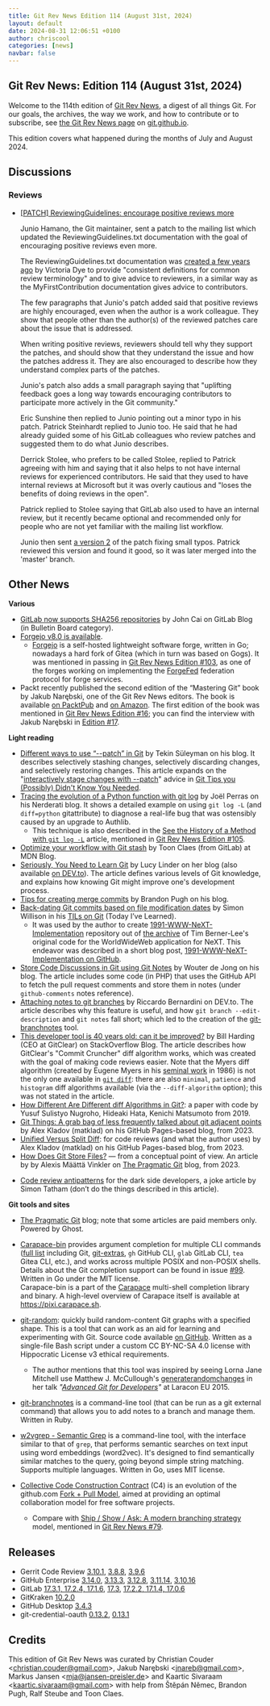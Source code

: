 ```yaml
---
title: Git Rev News Edition 114 (August 31st, 2024)
layout: default
date: 2024-08-31 12:06:51 +0100
author: chriscool
categories: [news]
navbar: false
---
```


## Git Rev News: Edition 114 (August 31st, 2024)

Welcome to the 114th edition of [Git Rev News](https://git.github.io/rev_news/rev_news/),
a digest of all things Git. For our goals, the archives, the way we work, and how to contribute or to
subscribe, see [the Git Rev News page](https://git.github.io/rev_news/rev_news/) on [git.github.io](http://git.github.io).

This edition covers what happened during the months of July and August 2024.

## Discussions

<!---
### General
-->

### Reviews

* [[PATCH] ReviewingGuidelines: encourage positive reviews more](https://lore.kernel.org/git/xmqqsevysdaa.fsf@gitster.g/)

  Junio Hamano, the Git maintainer, sent a patch to the mailing list
  which updated the ReviewingGuidelines.txt documentation with the
  goal of encouraging positive reviews even more.

  The ReviewingGuidelines.txt documentation was
  [created a few years ago](https://lore.kernel.org/git/pull.1348.v2.git.1663614767058.gitgitgadget@gmail.com/)
  by Victoria Dye to provide "consistent definitions for common
  review terminology" and to give advice to reviewers, in a similar
  way as the MyFirstContribution documentation gives advice to
  contributors.

  The few paragraphs that Junio's patch added said that positive
  reviews are highly encouraged, even when the author is a work
  colleague. They show that people other than the author(s) of the
  reviewed patches care about the issue that is addressed.

  When writing positive reviews, reviewers should tell why they
  support the patches, and should show that they understand the issue
  and how the patches address it. They are also encouraged to describe
  how they understand complex parts of the patches.

  Junio's patch also adds a small paragraph saying that "uplifting
  feedback goes a long way towards encouraging contributors to
  participate more actively in the Git community."

  Eric Sunshine then replied to Junio pointing out a minor typo in his
  patch. Patrick Steinhardt replied to Junio too. He said that he had
  already guided some of his GitLab colleagues who review patches
  and suggested them to do what Junio describes.

  Derrick Stolee, who prefers to be called Stolee, replied to Patrick
  agreeing with him and saying that it also helps to not have internal
  reviews for experienced contributors. He said that they used to have
  internal reviews at Microsoft but it was overly cautious and "loses
  the benefits of doing reviews in the open".

  Patrick replied to Stolee saying that GitLab also used to have an
  internal review, but it recently became optional and recommended
  only for people who are not yet familiar with the mailing list
  workflow.

  Junio then sent
  [a version 2](https://lore.kernel.org/git/xmqqle1pjwtt.fsf@gitster.g/)
  of the patch fixing small typos. Patrick reviewed this version
  and found it good, so it was later merged into the 'master' branch.

<!---
### Support
-->

<!---
## Developer Spotlight:
-->

## Other News

__Various__
+ [GitLab now supports SHA256 repositories](https://about.gitlab.com/blog/2024/08/19/gitlab-now-supports-sha256-repositories/)
  by John Cai on GitLab Blog (in Bulletin Board category).
+ [Forgejo v8.0 is available](https://forgejo.org/2024-07-release-v8-0/).
    + [Forgejo](https://forgejo.org/) is a self-hosted lightweight software forge,
      written in Go; nowadays a hard fork of Gitea (which in turn was based on Gogs).
      It was mentioned in passing in [Git Rev News Edition #103](https://git.github.io/rev_news/2023/09/30/edition-103/),
      as one of the forges working on implementing the [ForgeFed](https://forgefed.org/)
      federation protocol for forge services.
+ Packt recently published the second edition of the “Mastering Git” book
  by Jakub Narębski, one of the Git Rev News editors.
  The book is available [on PacktPub](https://www.packtpub.com/en-us/product/mastering-git-9781835086070)
  and [on Amazon](https://www.amazon.com/Mastering-Git-expert-level-proficiency-distributed-ebook/dp/B0D98BR1T7).
  The first edition of the book was mentioned in [Git Rev News Edition #16](https://git.github.io/rev_news/2016/06/15/edition-16/);
  you can find the interview with Jakub Narębski in [Edition #17](https://git.github.io/rev_news/2016/07/20/edition-17/).

__Light reading__
+ [Different ways to use “--patch” in Git](https://tekin.co.uk/2024/08/the-many-uses-for-git-patch)
  by Tekin Süleyman on his blog.  It describes selectively stashing changes,
  selectively discarding changes, and selectively restoring changes.
  This article expands on the
  "[interactively stage changes with --patch](https://tekin.co.uk/2017/03/git-tips-you-possibly-did-not-know-you-needed#3-interactively-stage-changes-with---patch)" advice
  in [Git Tips you (Possibly) Didn't Know You Needed](https://tekin.co.uk/2017/03/git-tips-you-possibly-did-not-know-you-needed).
+ [Tracing the evolution of a Python function with git log](https://nerderati.com/tracing-the-evolution-of-a-python-function-with-git-log/)
  by Joël Perras on his Nerderati blog.  It shows a detailed example on using `git log -L`
  (and `diff=python` gitattribute) to diagnose a real-life bug that was ostensibly
  caused by an upgrade to Authlib.
    + This technique is also described in the
      [See the History of a Method with `git log -L`](https://calebhearth.com/git-method-history) article,
      mentioned in [Git Rev News Edition #105](https://git.github.io/rev_news/2023/11/30/edition-105/).
+ [Optimize your workflow with Git stash](https://developer.mozilla.org/en-US/blog/optimize-your-workflow-git-stash/)
  by Toon Claes (from GitLab) at MDN Blog.
+ [Seriously, You Need to Learn Git](https://blog.derlin.ch/seriously-you-need-to-learn-git)
  by Lucy Linder on her blog (also available [on DEV\.to](https://dev.to/derlin/seriously-you-need-to-learn-git-1n8j)).  The article defines various levels of Git knowledge,
  and explains how knowing Git might improve one's development process.
+ [Tips for creating merge commits](https://www.brandonpugh.com/blog/tips-for-creating-merge-commits/)
  by Brandon Pugh on his blog.
+ [Back-dating Git commits based on file modification dates](https://til.simonwillison.net/git/backdate-git-commits)
  by Simon Willison in his [TILs on Git](https://til.simonwillison.net/git)
  (Today I’ve Learned).
    + It was used by the author to create [1991-WWW-NeXT-Implementation](https://github.com/simonw/1991-WWW-NeXT-Implementation)
      repository out of [the archive](https://www.w3.org/History/1991-WWW-NeXT/Implementation/)
      of Tim Berner-Lee's original code for the WorldWideWeb application for NeXT.
      This endeavor was described in a short blog post, [1991-WWW-NeXT-Implementation on GitHub](https://simonwillison.net/2024/Aug/1/www-next-implementation-on-github/).
+ [Store Code Discussions in Git using Git Notes](https://wouterj.nl/2024/08/git-notes)
  by Wouter de Jong on his blog.  The article includes some code (in PHP)
  that uses the GitHub API to fetch the pull request comments and store them
  in notes (under `github-comments` notes reference).
+ [Attaching notes to git branches](https://dev.to/pinotattari/attaching-notes-to-git-branches-503k)
  by Riccardo Bernardini on DEV\.to.  The article describes why this feature is useful,
  and how `git branch --edit-description` and `git notes` fall short; which led to
  the creation of the [git-branchnotes](https://gitlab.com/mockturtle/git-branchnotes) tool.
+ [This developer tool is 40 years old: can it be improved?](https://stackoverflow.blog/2024/08/05/this-developer-tool-is-40-years-old-can-it-be-improved)
  by Bill Harding (CEO at GitClear) on StackOverflow Blog.
  The article describes how GitClear's "Commit Cruncher" diff algorithm works,
  which was created with the goal of making code reviews easier.
  Note that the Myers diff algorithm (created by Eugene Myers in his
  [seminal work](http://www.xmailserver.org/diff2.pdf) in 1986)
  is not the only one available in [`git diff`](https://git-scm.com/docs/git-diff):
  there are also `minimal`, `patience` and `histogram` diff algorithms available
  (via the `--diff-algorithm` option);
  this was not stated in the article.
+ [How Different Are Different diff Algorithms in Git?](https://cs.paperswithcode.com/paper/how-different-are-different-diff-algorithms):
  a paper with code by Yusuf Sulistyo Nugroho, Hideaki Hata, Kenichi Matsumoto
  from 2019.
+ [Git Things: A grab bag of less frequently talked about git adjacent points](https://matklad.github.io/2023/12/31/git-things.html)
  by Alex Kladov (matklad) on his GitHub Pages-based blog, from 2023.
+ [Unified Versus Split Diff](https://matklad.github.io/2023/10/23/unified-vs-split-diff.html):
  for code reviews (and what the author uses)
  by Alex Kladov (matklad) on his GitHub Pages-based blog, from 2023.
+ [How Does Git Store Files?](https://blog.git-init.com/how-does-git-store-files/)
  — from a conceptual point of view.  An article by by Alexis Määttä Vinkler
  on [The Pragmatic Git](https://blog.git-init.com/) blog, from 2023.

<!-- -->

+ [Code review antipatterns](https://www.chiark.greenend.org.uk/~sgtatham/quasiblog/code-review-antipatterns/)
  for the dark side developers, a joke article by Simon Tatham
  (don’t do the things described in this article).

<!---
__Easy watching__
-->

__Git tools and sites__
+ [The Pragmatic Git](https://blog.git-init.com/) blog;
  note that some articles are paid members only.  Powered by Ghost.
+ [Carapace-bin](https://github.com/carapace-sh/carapace-bin) provides argument completion
  for multiple CLI commands ([full list](https://carapace-sh.github.io/carapace-bin/completers.html)
  including Git, [git-extras](https://github.com/tj/git-extras), `gh` GitHub CLI, `glab` GitLab CLI,
  `tea` Gitea CLI, etc.), and works across multiple POSIX and non-POSIX shells.
  Details about the Git completion support can be found in issue [#99](https://github.com/carapace-sh/carapace-bin/issues/99).
  Written in Go under the MIT license.<br>
  Carapace-bin is a part of the [Carapace](https://carapace.sh/) multi-shell completion library and binary.
  A high-level overview of Carapace itself is available at <https://pixi.carapace.sh>.
+ [git-random](https://git-random.olets.dev/): quickly build random-content Git
  graphs with a specified shape.
  This is a tool that can work as an aid for learning and experimenting with Git.
  Source code available [on GitHub](https://github.com/olets/git-random/).
  Written as a single-file Bash script under a custom
  CC BY-NC-SA 4.0 license with Hippocratic License v3 ethical requirements.
    + The author mentions that this tool was inspired by seeing Lorna Jane Mitchell
      use Matthew J. McCullough's [generaterandomchanges](https://github.com/matthewmccullough/scripts/blob/master/generaterandomchanges)
      in her talk _"[Advanced Git for Developers](https://www.youtube.com/watch?v=duqBHik7nRo)"_
      at Laracon EU 2015.
+ [git-branchnotes](https://gitlab.com/mockturtle/git-branchnotes) is a command-line tool
  (that can be run as a git external command) that allows you to add notes to a branch and manage them.
  Written in Ruby.

+ [w2vgrep - Semantic Grep](https://github.com/arunsupe/semantic-grep)
  is a command-line tool, with the interface similar to that of `grep`,
  that performs semantic searches on text input using word embeddings (word2vec).
  It's designed to find semantically similar matches to the query,
  going beyond simple string matching.  Supports multiple languages.
  Written in Go, uses MIT license.
+ [Collective Code Construction Contract](https://rfc.zeromq.org/spec/42/) (C4)
  is an evolution of the github.com [Fork + Pull Model](https://help.github.com/articles/about-pull-requests/),
  aimed at providing an optimal collaboration model for free software projects.
    + Compare with [Ship / Show / Ask: A modern branching strategy](https://martinfowler.com/articles/ship-show-ask.html) model,
      mentioned in [Git Rev News #79](https://git.github.io/rev_news/2021/09/30/edition-79/).

## Releases

+ Gerrit Code Review [3.10.1](https://www.gerritcodereview.com/3.10.html#3101),
[3.8.8](https://www.gerritcodereview.com/3.8.html#388),
[3.9.6](https://www.gerritcodereview.com/3.9.html#396)
+ GitHub Enterprise [3.14.0](https://help.github.com/enterprise-server@3.14/admin/release-notes#3.14.0),
[3.13.3](https://help.github.com/enterprise-server@3.13/admin/release-notes#3.13.3),
[3.12.8](https://help.github.com/enterprise-server@3.12/admin/release-notes#3.12.8),
[3.11.14](https://help.github.com/enterprise-server@3.11/admin/release-notes#3.11.14),
[3.10.16](https://help.github.com/enterprise-server@3.10/admin/release-notes#3.10.16)
+ GitLab [17.3.1, 17.2.4, 17.1.6](https://about.gitlab.com/releases/2024/08/21/patch-release-gitlab-17-3-1-released/),
[17.3](https://about.gitlab.com/releases/2024/08/15/gitlab-17-3-released/),
[17.2.2, 17.1.4, 17.0.6](https://about.gitlab.com/releases/2024/08/07/patch-release-gitlab-17-2-2-released/)
+ GitKraken [10.2.0](https://help.gitkraken.com/gitkraken-client/current/)
+ GitHub Desktop [3.4.3](https://desktop.github.com/release-notes/)
+ git-credential-oauth [0.13.2](https://github.com/hickford/git-credential-oauth/releases/tag/v0.13.2),
[0.13.1](https://github.com/hickford/git-credential-oauth/releases/tag/v0.13.1)

## Credits

This edition of Git Rev News was curated by
Christian Couder &lt;<christian.couder@gmail.com>&gt;,
Jakub Narębski &lt;<jnareb@gmail.com>&gt;,
Markus Jansen &lt;<mja@jansen-preisler.de>&gt; and
Kaartic Sivaraam &lt;<kaartic.sivaraam@gmail.com>&gt;
with help from Štěpán Němec, Brandon Pugh, Ralf Steube
and Toon Claes.
